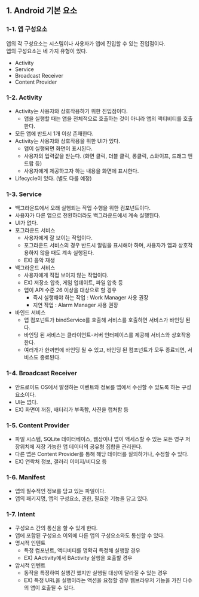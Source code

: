## 1. Android 기본 요소


### 1-1. 앱 구성요소


앱의 각 구성요소는 시스템이나 사용자가 앱에 진입할 수 있는 진입점이다. <br>
앱의 구성요소는 네 가지 유형이 있다.
- Activity
- Service
- Broadcast Receiver
- Content Provider


### 1-2. Activity


- Activity는 사용자와 상호작용하기 위한 진입점이다.
  - 앱을 실행할 때는 앱을 전체적으로 호출하는 것이 아니라 앱의 액티비티를 호출한다.
- 모든 앱에 반드시 1개 이상 존재한다.
- Activity는 사용자와 상호작용을 위한 UI가 있다.
  - 앱이 실행되면 화면이 표시된다.
  - 사용자의 입력값을 받는다. (화면 클릭, 더블 클릭, 롱클릭, 스와이프, 드래그 앤 드랍 등)
  - 사용자에게 제공하고자 하는 내용을 화면에 표시한다.
- Lifecycle이 있다. (별도 다룰 예정)


### 1-3. Service


- 백그라운드에서 오래 실행되는 작업 수행을 위한 컴포넌트이다.
- 사용자가 다른 앱으로 전환하더라도 백그라운드에서 계속 실행된다.
- UI가 없다.
- 포그라운드 서비스 <br>
  - 사용자에게 잘 보이는 작업이다.
  - 포그라운드 서비스의 경우 반드시 알림을 표시해야 하며, 사용자가 앱과 상호작용하지 않을 때도 계속 실행된다.
  - EX) 음악 재생
- 백그라운드 서비스 <br>
  - 사용자에게 직접 보이지 않는 작업이다.
  - EX) 저장소 압축, 게임 업데이트, 파일 압축 등
  - 앱이 API 수준 26 이상을 대상으로 할 경우
    - 즉시 실행해야 하는 작업 : Work Manager 사용 권장
    - 지연 작업 : Alarm Manager 사용 권장
- 바인드 서비스 <br>
  - 앱 컴포넌트가 bindService를 호출해 서비스를 호출하면 서비스가 바인딩 된다.
  - 바인딩 된 서비스는 클라이언트-서버 인터페이스를 제공해 서비스와 상호작용한다.
  - 여러개가 한꺼번에 바인딩 될 수 있고, 바인딩 된 컴포넌트가 모두 종료되면, 서비스도 종료된다.


### 1-4. Broadcast Receiver


- 안드로이드 OS에서 발생하는 이벤트와 정보를 앱에서 수신할 수 있도록 하는 구성요소이다.
- UI는 없다.
- EX) 화면이 꺼짐, 배터리가 부족함, 사진을 캡처함 등


### 1-5. Content Provider


- 파일 시스템, SQLite 데이터베이스, 웹상이나 앱이 액세스할 수 있는 모든 영구 저장위치에 저장 가능한 앱 데이터의 공유형 집합을 관리한다.
- 다른 앱은 Content Provider를 통해 해당 데이터를 질의하거나, 수정할 수 있다.
- EX) 연락처 정보, 갤러리 이미지/비디오 등


### 1-6. Manifest


- 앱의 필수적인 정보를 담고 있는 파일이다.
- 앱의 패키지명, 앱의 구성요소, 권한, 필요한 기능을 담고 있다.


### 1-7. Intent


- 구성요소 간의 통신을 할 수 있게 한다.
- 앱에 포함된 구성요소 이외에 다른 앱의 구성요소와도 통신할 수 있다.
- 명시적 인텐트
  - 특정 컴포넌트, 액티비티를 명확히 특정해 실행할 경우
  - EX) AActivity에서 BActivity 실행을 호출할 경우
- 암시적 인텐트
  - 동작을 특정하여 실행긴 했지만 실행될 대상이 달라질 수 있는 경우
  - EX) 특정 URL을 실행이라는 액션을 요청할 경우 웹브라우저 기능을 가진 다수의 앱이 호출될 수 있다.
